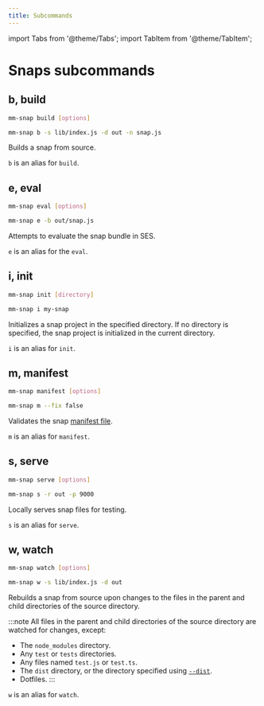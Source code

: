 ```yaml
---
title: Subcommands
---
```


import Tabs from '@theme/Tabs';
import TabItem from '@theme/TabItem';

# Snaps subcommands

## b, build

<Tabs>
<TabItem value="syntax" label="Syntax">

```bash
mm-snap build [options]
```

</TabItem>
<TabItem value="example" label="Example">

```bash
mm-snap b -s lib/index.js -d out -n snap.js
```

</TabItem>
</Tabs>

Builds a snap from source.

`b` is an alias for `build`.

## e, eval

<Tabs>
<TabItem value="syntax" label="Syntax">

```bash
mm-snap eval [options]
```

</TabItem>
<TabItem value="example" label="Example">

```bash
mm-snap e -b out/snap.js
```

</TabItem>
</Tabs>

Attempts to evaluate the snap bundle in SES.

`e` is an alias for the `eval`.

## i, init

<Tabs>
<TabItem value="syntax" label="Syntax">

```bash
mm-snap init [directory]
```

</TabItem>
<TabItem value="example" label="Example">

```bash
mm-snap i my-snap
```

</TabItem>
</Tabs>

Initializes a snap project in the specified directory.
If no directory is specified, the snap project is initialized in the current directory.

`i` is an alias for `init`.

## m, manifest

<Tabs>
<TabItem value="syntax" label="Syntax">

```bash
mm-snap manifest [options]
```

</TabItem>
<TabItem value="example" label="Example">

```bash
mm-snap m --fix false
```

</TabItem>
</Tabs>

Validates the snap [manifest file](../../concepts/anatomy.md#manifest-file).

`m` is an alias for `manifest`.

## s, serve

<Tabs>
<TabItem value="syntax" label="Syntax">

```bash
mm-snap serve [options]
```

</TabItem>
<TabItem value="example" label="Example">

```bash
mm-snap s -r out -p 9000
```

</TabItem>
</Tabs>

Locally serves snap files for testing.

`s` is an alias for `serve`.

## w, watch

<Tabs>
<TabItem value="syntax" label="Syntax">

```bash
mm-snap watch [options]
```

</TabItem>
<TabItem value="example" label="Example">

```bash
mm-snap w -s lib/index.js -d out
```

</TabItem>
</Tabs>

Rebuilds a snap from source upon changes to the files in the parent and child directories of the
source directory.

:::note
All files in the parent and child directories of the source directory are watched for changes, except:

- The `node_modules` directory.
- Any `test` or `tests` directories.
- Any files named `test.js` or `test.ts`.
- The `dist` directory, or the directory specified using [`--dist`](options.md#d-dist).
- Dotfiles.
:::
  
`w` is an alias for `watch`.
